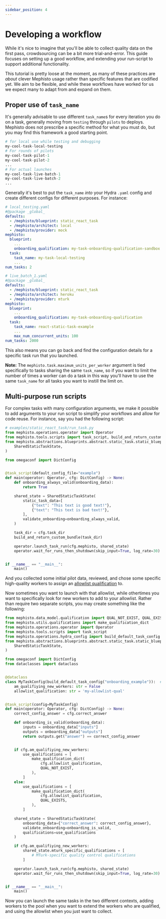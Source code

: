 ```yaml
---
sidebar_position: 4
---
```


# Developing a workflow

While it's nice to imagine that you'll be able to collect quality data on the first pass, crowdsourcing can be a bit more trial-and-error. This guide focuses on setting up a good workflow, and extending your run-script to support additional functionality. 

This tutorial is pretty loose at the moment, as many of these practices are _about_ clever Mephisto usage rather than specific features that are codified yet. We aim to be flexible, and while these workflows have worked for us we expect many to adapt from and expand on them.

## Proper use of `task_name`

It's generally advisable to use different `task_name`s for every iteration you do on a task, generally moving from `testing` through `pilots` to deploys. Mephisto does not prescribe a specific method for what you must do, but you may find this framework a good starting point.

```python
# for local use while testing and debugging
my-cool-task-local-testing
# For rounds of pilots
my-cool-task-pilot-1
my-cool-task-pilot-2
...
# For actual launches
my-cool-task-live-batch-1
my-cool-task-live-batch-2
...
```
Generally it's best to put the `task_name` _into_ your Hydra `.yaml` config and create different configs for different purposes. For instance:
```yaml
# local_testing.yaml
#@package _global_
defaults:
  - /mephisto/blueprint: static_react_task
  - /mephisto/architect: local
  - /mephisto/provider: mock
mephisto:
  blueprint:
    ...
    onboarding_qualification: my-task-onboarding-qualification-sandbox
  task:
    task_name: my-task-local-testing
    ...
num_tasks: 2

# live_batch_1.yaml
#@package _global_
defaults:
  - /mephisto/blueprint: static_react_task
  - /mephisto/architect: heroku
  - /mephisto/provider: mturk
mephisto:
  blueprint:
    ...
    onboarding_qualification: my-task-onboarding-qualification
  task:
    task_name: react-static-task-example
    ...
    max_num_concurrent_units: 100
num_tasks: 2000
```
This also means you can go back and find the configuration details for a specific task run that you launched.

**Note:** The `mephisto.task.maximum_units_per_worker` argument is tied specifically to tasks sharing the same `task_name`, so if you want to limit the number of times a worker can do a task in this way you'll have to use the same `task_name` for all tasks you want to instill the limit on.


## Multi-purpose run scripts

For complex tasks with many configuration arguments, we make it possible to add arguments to your run script to simplify your workflows and allow for code reuse. For instance, say you had the following script:
```python
# examples/static_react_task/run_task.py
from mephisto.operations.operator import Operator
from mephisto.tools.scripts import task_script, build_and_return_custom_bundle
from mephisto.abstractions.blueprints.abstract.static_task.static_blueprint import (
    SharedStaticTaskState,
)

from omegaconf import DictConfig


@task_script(default_config_file="example")
def main(operator: Operator, cfg: DictConfig) -> None:
    def onboarding_always_valid(onboarding_data):
        return True

    shared_state = SharedStaticTaskState(
        static_task_data=[
            {"text": "This text is good text!"},
            {"text": "This text is bad text!"},
        ],
        validate_onboarding=onboarding_always_valid,
    )

    task_dir = cfg.task_dir
    build_and_return_custom_bundle(task_dir)

    operator.launch_task_run(cfg.mephisto, shared_state)
    operator.wait_for_runs_then_shutdown(skip_input=True, log_rate=30)


if __name__ == "__main__":
    main()
```

And you collected some initial pilot data, reviewed, and chose some specific high-quality workers to assign an [allowlist qualification](../../how_to_use/worker_quality/common_qualification_flows#allowlists-and-blocklists) to.

Now sometimes you want to launch with that allowlist, while othertimes you want to specifically look for new workers to add to your allowlist. Rather than require two separate scripts, you may create something like the following:
```python
from mephisto.data_model.qualification import QUAL_NOT_EXIST, QUAL_EXISTS
from mephisto.utils.qualifications import make_qualification_dict
from mephisto.operations.operator import Operator
from mephisto.tools.scripts import task_script
from mephisto.operations.hydra_config import build_default_task_config
from mephisto.abstractions.blueprints.abstract.static_task.static_blueprint import (
    SharedStaticTaskState,
)

from omegaconf import DictConfig
from dataclasses import dataclass


@dataclass
class MyTaskConfig(build_default_task_config("onboarding_example")):  # type: ignore
    am_qualifiying_new_workers: str = False
    allowlist_qualification: str = 'my-allowlist-qual'


@task_script(config=MyTaskConfig)
def main(operator: Operator, cfg: DictConfig) -> None:
    correct_config_answer = cfg.correct_answer

    def onboarding_is_valid(onboarding_data):
        inputs = onboarding_data["inputs"]
        outputs = onboarding_data["outputs"]
        return outputs.get("answer") == correct_config_answer


    if cfg.am_qualifiying_new_workers:
        use_qualifications = [
            make_qualification_dict(
                cfg.allowlist_qualification,
                QUAL_NOT_EXIST,
            ),
        ]
    else:
        use_qualifications = [
            make_qualification_dict(
                cfg.allowlist_qualification,
                QUAL_EXISTS,
            ),
        ]

    shared_state = SharedStaticTaskState(
        onboarding_data={"correct_answer": correct_config_answer},
        validate_onboarding=onboarding_is_valid,
        qualifications=use_qualifications
    )

    if cfg.am_qualifiying_new_workers:
        shared_state.mturk_specific_qualifications = [
            # MTurk-specific quality control qualifications
        ]

    operator.launch_task_run(cfg.mephisto, shared_state)
    operator.wait_for_runs_then_shutdown(skip_input=True, log_rate=30)


if __name__ == "__main__":
    main()

```

Now you can launch the same tasks in the two different contexts, adding workers to the pool when you want to extend the workers who are qualified, and using the allowlist when you just want to collect.

